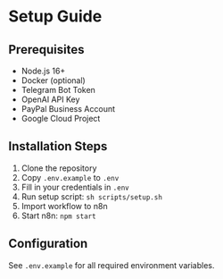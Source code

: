 # Setup Guide

## Prerequisites
- Node.js 16+
- Docker (optional)
- Telegram Bot Token
- OpenAI API Key
- PayPal Business Account
- Google Cloud Project

## Installation Steps

1. Clone the repository
2. Copy `.env.example` to `.env`
3. Fill in your credentials in `.env`
4. Run setup script: `sh scripts/setup.sh`
5. Import workflow to n8n
6. Start n8n: `npm start`

## Configuration
See `.env.example` for all required environment variables.
